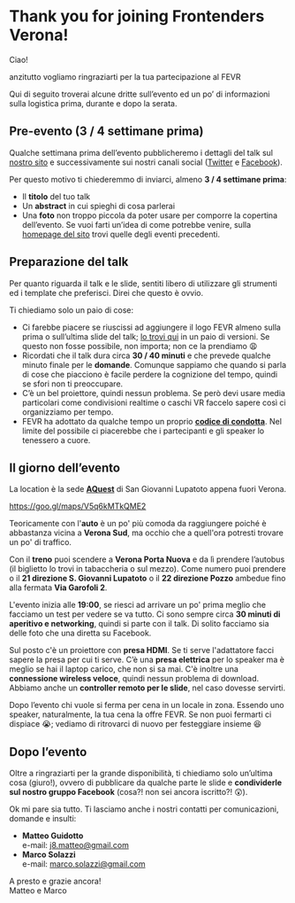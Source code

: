 # Thank you for joining Frontenders Verona! 

Ciao!

anzitutto vogliamo ringraziarti per la tua partecipazione al FEVR

Qui di seguito troverai alcune dritte sull’evento ed un po’ di informazioni sulla logistica prima, durante e dopo la serata.

## Pre-evento (3 / 4 settimane prima)

Qualche settimana prima dell’evento pubblicheremo i dettagli del talk sul [nostro sito](http://www.fevr.it/)  e successivamente sui nostri canali social ([Twitter](https://twitter.com/__fevr) e [Facebook](https://www.facebook.com/groups/frontendersverona/)). 

Per questo motivo ti chiederemmo di inviarci, almeno **3 / 4 settimane prima**:

* Il **titolo** del tuo talk
* Un **abstract** in cui spieghi di cosa parlerai
* Una **foto** non troppo piccola da poter usare per comporre la copertina dell’evento. Se vuoi farti un’idea di come potrebbe venire, sulla [homepage del sito](http://www.fevr.it/) trovi quelle degli eventi precedenti.

## Preparazione del talk

Per quanto riguarda il talk e le slide, sentiti libero di utilizzare gli strumenti ed i template che preferisci. Direi che questo è ovvio. 

Ti chiediamo solo un paio di cose:

* Ci farebbe piacere se riuscissi ad aggiungere il logo FEVR almeno sulla prima o sull’ultima slide del talk; [lo trovi qui](assets/fevr-logo.zip) in un paio di versioni. Se questo non fosse possibile, non importa; non ce la prendiamo 😩
* Ricordati che il talk dura circa **30 / 40 minuti** e che prevede qualche minuto finale per le **domande**. Comunque sappiamo che quando si parla di cose che piacciono è facile perdere la cognizione del tempo, quindi se sfori non ti preoccupare.
* C’è un bel proiettore, quindi nessun problema. Se però devi usare media particolari come condivisioni realtime o caschi VR faccelo sapere così ci organizziamo per tempo.
* FEVR ha adottato da qualche tempo un proprio [**codice di condotta**](http://www.fevr.it/code-of-conduct/). Nel limite del possibile ci piacerebbe che i partecipanti e gli speaker lo tenessero a cuore.

## Il giorno dell’evento

La location è la sede [**AQuest**](https://www.aquest.it/en) di San Giovanni Lupatoto appena fuori Verona.

https://goo.gl/maps/V5q6kMTkQME2

Teoricamente con l'**auto** è un po' più comoda da raggiungere poiché è abbastanza vicina a **Verona Sud**, ma occhio che a quell'ora potresti trovare un po' di traffico.


Con il **treno** puoi scendere a **Verona Porta Nuova** e da lì prendere l’autobus (il biglietto lo trovi in tabaccheria o sul mezzo). Come numero puoi prendere o il **21 direzione S. Giovanni Lupatoto** o il **22 direzione Pozzo** ambedue fino alla fermata **Via Garofoli 2**.

L'evento inizia alle **19:00**, se riesci ad arrivare un po' prima meglio che facciamo un test per vedere se va tutto. Ci sono sempre circa **30 minuti di aperitivo e networking**, quindi si parte con il talk. Di solito facciamo sia delle foto che una diretta su Facebook.

Sul posto c'è un proiettore con **presa HDMI**. Se ti serve l'adattatore facci sapere la presa per cui ti serve. C’è una **presa elettrica** per lo speaker ma è meglio se hai il laptop carico, che non si sa mai. C'è inoltre una **connessione wireless veloce**, quindi nessun problema di download. Abbiamo anche un **controller remoto per le slide**, nel caso dovesse servirti.

Dopo l’evento chi vuole si ferma per cena in un locale in zona. Essendo uno speaker, naturalmente, la tua cena la offre FEVR. Se non puoi fermarti ci dispiace 😭; vediamo di ritrovarci di nuovo per festeggiare insieme 😆

## Dopo l’evento

Oltre a ringraziarti per la grande disponibilità, ti chiediamo solo un’ultima cosa (giuro!), ovvero di pubblicare da qualche parte le slide e **condividerle sul nostro gruppo Facebook** (cosa?! non sei ancora iscritto?! 😲).


Ok mi pare sia tutto. Ti lasciamo anche i nostri contatti per comunicazioni, domande e insulti:

* **Matteo Guidotto**  
  e-mail: j8.matteo@gmail.com
* **Marco Solazzi**  
  e-mail: marco.solazzi@gmail.com

A presto e grazie ancora!  
Matteo e Marco
